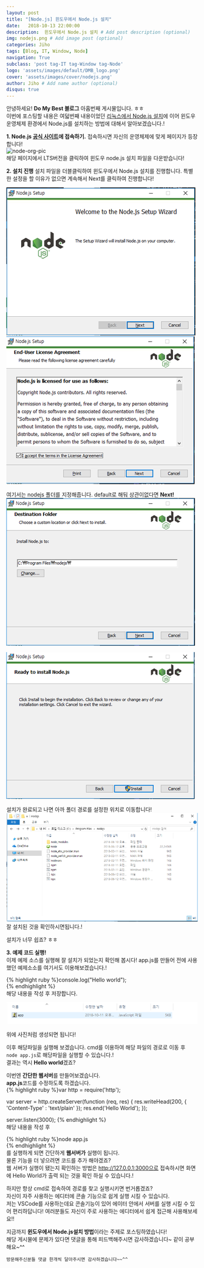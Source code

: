 ```yaml
---
layout: post
title: "[Node.js] 윈도우에서 Node.js 설치"
date:   2018-10-13 22:00:00
description:  윈도우에서 Node.js 설치 # Add post description (optional)
img: nodejs.png # Add image post (optional)
categories: Jiho
tags: [Blog, IT, Window, Node]
navigation: True
subclass: 'post tag-IT tag-Window tag-Node'
logo: 'assets/images/default/DMB_logo.png'
cover: 'assets/images/cover/nodejs.png'
author: Jiho # Add name author (optional)
disqus: true
---
```

안녕하세요! **Do My Best 블로그** 아홉번째 게시물입니다. ㅎㅎ  
이번에 포스팅할 내용은 여덟번째 내용이었던 [리눅스에서 Node.js 설치][linux-installation-nodejs]에 이어 윈도우 운영체제 환경에서 Node.js를 설치하는 방법에 대해서 알아보겠습니다.!

**1. Node.js [공식 사이트][node-org]에 접속하기.**
접속하시면 자신의 운영체제에 맞게 페이지가 등장합니다!  
![node-org-pic]({{site.baseurl}}/assets/img/node-org.png)  
해당 페이지에서 LTS버전을 클릭하여 윈도우 node.js 설치 파일을 다운받습니다!

**2. 설치 진행**
설치 파일을 더블클릭하여 윈도우에서 Node.js 설치를 진행합니다.
특별한 설정을 할 이유가 없으면 계속해서 Next를 클릭하여 진행합니다!

<img src="/assets/images/2018-10-13-nodejs-installation-window/node-window-installation-step1.png">

  

<img src="/assets/images/2018-10-13-nodejs-installation-window/node-window-installation-step2.png">



여기서는 nodejs 폴더를 지정해줍니다. default로 해둬 상관이없다면 **Next!**  
<img src="/assets/images/2018-10-13-nodejs-installation-window/node-window-installation-step3.png">



<img src="/assets/images/2018-10-13-nodejs-installation-window/node-window-installation-step4.png">



설치가 완료되고 나면 아까 폴더 경로를 설정한 위치로 이동합니다!  
<img src="/assets/images/2018-10-13-nodejs-installation-window/nodejs-folder.png">
잘 설치된 것을 확인하시면됩니다.!

설치가 너무 쉽죠? ㅎㅎ

**3. 예제 코드 실행!**  
이제 예제 소스를 실행해 잘 설치가 되었는지 확인해 봅시다!
app.js를 만들어 전에 사용했던 예제소소를 여기서도 이용해보겠습니다.!

{% highlight ruby %}console.log("Hello world");  
{% endhighlight %}  
해당 내용을 작성 후 저장합니다.   

<img src="/assets/images/2018-10-13-nodejs-installation-window/node-example.png">

위에 사진처럼 생성되면 됩니다!

이후 해당파일을 실행해 보겠습니다.
cmd를 이용하여 해당 파일의 경로로 이동 후 `node app.js`로 해당파일을 실행할 수 있습니다.!  
결과는 역시 **Hello world**겠죠?

이번엔 **간단한 웹서버**를 만들어보겠습니다.  
**app.js**코드를 수정하도록 하겠습니다.    
{% highlight ruby %}var http = require('http');

var server = http.createServer(function (req, res) {
  res.writeHead(200, { 'Content-Type' : 'text/plain' });
  res.end('Hello World');
});

server.listen(3000);
{% endhighlight %}  
해당 내용을 작성 후 

{% highlight ruby %}node app.js  
{% endhighlight %}    
를 실행하게 되면 간단하게 **웹서버가** 실행이 됩니다.  
물론 기능을 더 넣으려면 코드를 추가 해야겠죠?  
웹 서버가 실행이 됐는지 확인하는 방법은 http://127.0.0.1:3000으로 접속하시면 화면에 Hello World가 출력 되는 것을 확인 하실 수 있습니다.!

하지만 항상 cmd로 접속하여 경로를 찾고 실행시키면 번거롭겠죠?  
자신이 자주 사용하는 에디터에 콘솔 기능으로 쉽게 실행 시킬 수 있습니다.   
저는 VSCode를 사용하는데요 콘솔기능이 있어 에이터 안에서 서버를 실행 시킬 수 있어 편리하답니다!
여러분들도 자신이 주로 사용하는 에디터에서 쉽게 접근해 사용해보세요!!

지금까지 **윈도우에서 Node.js설치 방법**이라는 주제로 포스팅하였습니다!    
해당 게시물에 문제가 있다면 댓글을 통해 피드백해주시면 감사하겠습니다~ 같이 공부해요~^^

`방문해주신분들 댓글 한개씩 달아주시면 감사하겠습니다~~^^`  

[linux-installation-nodejs]:https://ghwlchlaks.github.io/nodejs-installation-ubuntu/
[node-org]:https://nodejs.org/